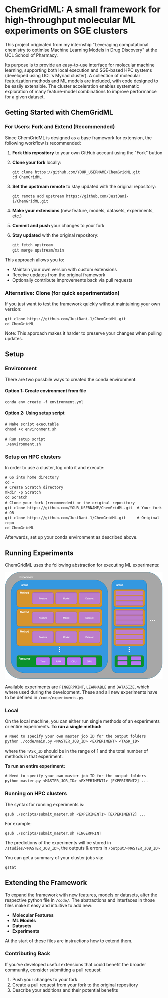 # ChemGridML: A small framework for high-throughput molecular ML experiments on SGE clusters

This project originated from my internship "Leveraging computational chemistry to optimise Machine Learning Models in Drug Discovery" at the UCL School of Pharmacy.

Its purpose is to provide an easy-to-use interface for molecular machine learning, supporting both local execution and SGE-based HPC systems (developed using UCL's Myriad cluster). A collection of molecular featurization methods and ML models are included, with code designed to be easily extensible. The cluster acceleration enables systematic exploration of many feature-model combinations to improve performance for a given dataset.

## Getting Started with ChemGridML

### For Users: Fork and Extend (Recommended)

Since ChemGridML is designed as a base framework for extension, the following workflow is recommended:

1. **Fork this repository** to your own GitHub account using the "Fork" button
2. **Clone your fork** locally:

    ```console
    git clone https://github.com/YOUR_USERNAME/ChemGridML.git
    cd ChemGridML
    ```

3. **Set the upstream remote** to stay updated with the original repository:

   ```console
   git remote add upstream https://github.com/JustDani-1/ChemGridML.git
   ```

4. **Make your extensions** (new feature, models, datasets, experiments, etc.)
5. **Commit and push** your changes to your fork
6. **Stay updated** with the original repository:

   ```console
   git fetch upstream
   git merge upstream/main
   ```

This approach allows you to:

- Maintain your own version with custom extensions
- Receive updates from the original framework
- Optionally contribute improvements back via pull requests

### Alternative: Clone (for quick experimentation)

If you just want to test the framework quickly without maintaining your own version:

```console
git clone https://github.com/JustDani-1/ChemGridML.git
cd ChemGridML
```

Note: This approach makes it harder to preserve your changes when pulling updates.

## Setup

### Environment

There are two possbile ways to created the conda environment:

#### Option 1: Create environment from file

```console
conda env create -f environment.yml
```

#### Option 2: Using setup script

```console
# Make script executable
chmod +x environment.sh

# Run setup script
./environment.sh
```

### Setup on HPC clusters

In order to use a cluster, log onto it and execute:

```console
# Go into home directory
cd ~
# Create Scratch directory
mkdir -p Scratch
cd Scratch
# Clone your fork (recommended) or the original repository
git clone https://github.com/YOUR_USERNAME/ChemGridML.git  # Your fork
# OR
git clone https://github.com/JustDani-1/ChemGridML.git     # Original repo
cd ChemGridML
```

Afterwards, set up your conda environment as described above.

## Running Experiments

ChemGridML uses the following abstraction for executing ML experiments:

![Experiment Composition](assets/strategy.png)

Available experiments are `FINGERPRINT`, `LEARNABLE` and `DATASIZE`, which where used during the development. These and all new experiments have to be defined in `/code/experiments.py`.

### Local

On the local machine, you can either run single methods of an experiments or entire experiments.
**To run a single method:**

```console
# Need to specify your own master job ID for the output folders
python ./code/main.py <MASTER_JOB_ID> <EXPERIMENT> <TASK_ID>
```

where the `TASK_ID` should be in the range of 1 and the total number of methods in that experiment.

**To run an entire experiment:**

```console
# Need to specify your own master job ID for the output folders
python master.py <MASTER_JOB_ID> <EXPERIMENT1> [EXPERIMENT2] ...
```

### Running on HPC clusters

The syntax for running experiments is:

```console
qsub ./scripts/submit_master.sh <EXPERIMENT1> [EXPERIMENT2] ...
```

For example:

```console
qsub ./scripts/submit_master.sh FINGERPRINT
```

The predictions of the experiments will be stored in `/studies/<MASTER_JOB_ID>`, the outputs & errors in `/output/<MASTER_JOB_ID>`

You can get a summary of your cluster jobs via:

```console
qstat
```

## Extending the Framework

To expand the framework with new features, models or datasets, alter the respective python file in `/code/`. The abstractions and interfaces in those files make it easy and intuitive to add new:

- **Molecular Features**
- **ML Models**
- **Datasets**
- **Experiments**

At the start of these files are instructions how to extend them.

### Contributing Back

If you've developed useful extensions that could benefit the broader community, consider submitting a pull request:

1. Push your changes to your fork
2. Create a pull request from your fork to the original repository
3. Describe your additions and their potential benefits
